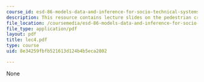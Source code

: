 ```yaml
---
course_id: esd-86-models-data-and-inference-for-socio-technical-systems-spring-2007
description: This resource contains lecture slides on the pedestrian crossing problem.
file_location: /coursemedia/esd-86-models-data-and-inference-for-socio-technical-systems-spring-2007/8e34259fbfb521613d124b4b5eca2802_lec4.pdf
file_type: application/pdf
layout: pdf
title: lec4.pdf
type: course
uid: 8e34259fbfb521613d124b4b5eca2802

---
```

None
